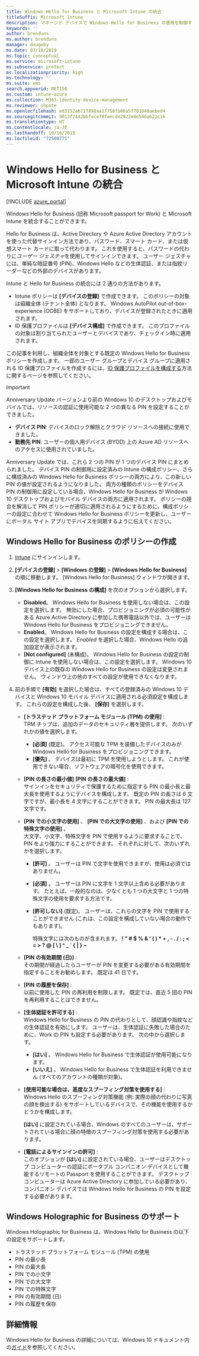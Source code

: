 ```yaml
---
title: Windows Hello for Business と Microsoft Intune の統合
titleSuffix: Microsoft Intune
description: マネージド デバイスで Windows Hello for Business の使用を制御するポリシーを作成する方法について説明します。"
keywords: ''
author: brenduns
ms.author: brenduns
manager: dougeby
ms.date: 07/18/2019
ms.topic: conceptual
ms.service: microsoft-intune
ms.subservice: protect
ms.localizationpriority: high
ms.technology: ''
ms.suite: ems
search.appverid: MET150
ms.custom: intune-azure
ms.collection: M365-identity-device-management
ms.reviewer: shpate
ms.openlocfilehash: ed3152a6717898aa1f758fb06a5f701048aebed4
ms.sourcegitcommit: 9013f7442bbface78feecde2922e8e546a622c16
ms.translationtype: HT
ms.contentlocale: ja-JP
ms.lasthandoff: 10/16/2019
ms.locfileid: "72508771"
---
```

# <a name="integrate-windows-hello-for-business-with-microsoft-intune"></a>Windows Hello for Business と Microsoft Intune の統合  


[!INCLUDE [azure_portal](../includes/azure_portal.md)]

Windows Hello for Business (旧称 Microsoft passport for Work) と Microsoft Intune を統合することができます。

 Hello for Business は、Active Directory や Azure Active Directory アカウントを使った代替サインイン方法であり、パスワード、スマート カード、または仮想スマート カードに取って代わります。 これを使用すると、パスワードの代わりに*ユーザー ジェスチャ*を使用してサインインできます。 ユーザー ジェスチャには、単純な暗証番号 (PIN)、Windows Hello などの生体認証、または指紋リーダーなどの外部のデバイスがあります。

Intune と Hello for Business の統合には 2 通りの方法があります。

- Intune ポリシーは **[デバイスの登録]** で作成できます。 このポリシーの対象は組織全体 (テナント全体) となります。 Windows AutoPilot out-of-box-experience (OOBE) をサポートしており、デバイスが登録されたときに適用されます。 
- ID 保護プロファイルは **[デバイス構成]** で作成できます。 このプロファイルの対象は割り当てられたユーザーとデバイスであり、チェックイン時に適用されます。 

この記事を利用し、組織全体を対象とする既定の Windows Hello for Business ポリシーを作成します。 一部のユーザー グループとデバイス グループに適用される ID 保護プロファイルを作成するには、[ID 保護プロファイルを構成する](identity-protection-configure.md)方法に関するページを参照してください。  

<!--- - You can store authentication certificates in the Windows Hello for Business key storage provider (KSP). For more information, see [Secure resource access with certificate profiles in Microsoft Intune](secure-resource-access-with-certificate-profiles.md). --->

> [!IMPORTANT]
> Anniversary Update バージョンより前の Windows 10 のデスクトップおよびモバイルでは、リソースの認証に使用可能な 2 つの異なる PIN を設定することができました。
> - **デバイス PIN**: デバイスのロック解除とクラウド リソースへの接続に使用できました。
> - **勤務先 PIN**: ユーザーの個人用デバイス (BYOD) 上の Azure AD リソースへのアクセスに使用されていました。
> 
> Anniversary Update では、これら 2 つの PIN が 1 つのデバイス PIN にまとめられました。
> デバイス PIN の制御用に設定済みの Intune の構成ポリシー、さらに構成済みの Windows Hello for Business ポリシーの両方により、この新しい PIN の値が設定されるようになりました。
> 両方の種類のポリシーをデバイス PIN の制御用に設定している場合、Windows Hello for Business が Windows 10 デスクトップおよびモバイル デバイスの両方に適用されます。
> ポリシーの競合を解消して PIN ポリシーが適切に適用されるようにするために、構成ポリシーの設定に合わせて Windows Hello for Business ポリシーを更新し、ユーザーにポータル サイト アプリでデバイスを同期するように伝えてください。



## <a name="create-a-windows-hello-for-business-policy"></a>Windows Hello for Business のポリシーの作成

1. [Intune](https://go.microsoft.com/fwlink/?linkid=2090973) にサインインします。

2. **[デバイスの登録]**  >  **[Windows の登録]**  >  **[Windows Hello for Business]** の順に移動します。 [Windows Hello for Business] ウィンドウが開きます。

3. **[Windows Hello for Business の構成]** を次のオプションから選択します。

    - **Disabled**。 Windows Hello for Business を使用しない場合は、この設定を選択します。 無効にした場合、プロビジョニングが必須の可能性がある Azure Active Directory に参加した携帯電話以外では、ユーザーは Windows Hello for Business をプロビジョニングできません。
    - **Enabled**。 Windows Hello for Business の設定を構成する場合は、この設定を選択します。  *Enabled* を選択した場合、Windows Hello の追加設定が表示されます。 
    - **[Not configured]** (未構成)。 Windows Hello for Business の設定の制御に Intune を使用しない場合は、この設定を選択します。 Windows 10 デバイス上の既存の Windows Hello for Business の設定は変更されません。 ウィンドウ上の他のすべての設定が使用できなくなります。

4. 前の手順で **[有効]** を選択した場合は、すべての登録済みの Windows 10 デバイスと Windows 10 モバイル デバイスに適用される必須設定を構成します。 これらの設定を構成した後、 **[保存]** を選択します。

   - **[トラステッド プラットフォーム モジュール (TPM) の使用]** :  
     TPM チップは、追加のデータのセキュリティ層を提供します。 次のいずれかの値を選択します。

     - **[必須]** (既定)。 アクセス可能な TPM を装備したデバイスのみが Windows Hello for Business をプロビジョニングできます。
     - **[優先]** 。 デバイスは最初に TPM を使用しようとします。 これが使用できない場合、ソフトウェアの暗号化を使用できます。

   - **[PIN の長さの最小値]** **[PIN の長さの最大値]** :  
     サインインをセキュリティで保護するために指定する PIN の最小長と最大長を使用するようにデバイスを構成します。 既定の PIN の長さは 6 文字ですが、最小長を 4 文字にすることができます。 PIN の最大長は 127 文字です。

   - **[PIN での小文字の使用]** 、 **[PIN での大文字の使用]** 、および **[PIN での特殊文字の使用]** 。  
     大文字、小文字、特殊文字を PIN で使用するように要求することで、PIN をより強力にすることができます。 それぞれに対して、次のいずれかを選択します。

     - **[許可]** 。 ユーザーは PIN で文字を使用できますが、使用は必須ではありません。

     - **[必須]** 。 ユーザーは PIN に文字を 1 文字以上含める必要があります。 たとえば、一般的なのは、少なくとも 1 つの大文字と 1 つの特殊文字の使用を要求する方法です。

     - **[許可しない]** (既定)。 ユーザーは、これらの文字を PIN で使用することができません (これは、この設定を構成していない場合の動作でもあります)。   

       特殊文字には次のものが含まれます。 **! " # $ % &amp; ' ( ) &#42; + , - . / : ; &lt; = &gt; ? @ [ \ ] ^ _ &#96; { &#124; } ~**

   - **[PIN の有効期間 (日)]** :  
     その期間が経過したらユーザーが PIN を変更する必要がある有効期間を指定することをお勧めします。 既定は 41 日です。

   - **[PIN の履歴を保存]** :  
     以前に使用した PIN の再利用を制限します。 既定では、直近 5 回の PIN を再利用することはできません。

   - **[生体認証を許可する]** :  
     Windows Hello for Business の PIN の代わりとして、顔認識や指紋などの生体認証を有効にします。 ユーザーは、生体認証に失敗した場合のために、Work の PIN も設定する必要があります。 次の中から選択します。

     - **[はい]** 。 Windows Hello for Business で生体認証が使用可能になります。
     - **[いいえ]** 。 Windows Hello for Business で生体認証を利用できません (すべてのアカウントの種類が対象)。

   - **[使用可能な場合は、高度なスプーフィング対策を使用する]** :  
     Windows Hello のスプーフィング対策機能 (例: 実際の顔の代わりに写真の顔を検出する) をサポートしているデバイスで、その機能を使用するかどうかを構成します。  

     **[はい]** に設定されている場合、Windows のすべてのユーザーは、サポートされている場合に顔の特徴のスプーフィング対策を使用する必要があります。

   - **[電話によるサインインの許可]** :  
     このオプションが **[はい]** に設定されている場合、ユーザーはデスクトップ コンピューターの認証にポータブル コンパニオン デバイスとして機能するリモートの Passport を使用することができます。 デスクトップ コンピューターは Azure Active Directory に参加している必要があり、コンパニオン デバイスでは Windows Hello for Business の PIN を設定する必要があります。

## <a name="windows-holographic-for-business-support"></a>Windows Holographic for Business のサポート

Windows Holographic for Business は、Windows Hello for Business の以下の設定をサポートします。

- トラステッド プラットフォーム モジュール (TPM) の使用
- PIN の最小長
- PIN の最大長
- PIN での小文字
- PIN での大文字
- PIN での特殊文字
- PIN の有効期間 (日)
- PIN の履歴を保存

## <a name="further-information"></a>詳細情報
Windows Hello for Business の詳細については、Windows 10 ドキュメント内の[ガイド](https://technet.microsoft.com/library/mt589441.aspx)を参照してください。
